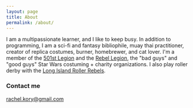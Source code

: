 ```yaml
---
layout: page
title: About
permalink: /about/
---
```


I am a multipassionate learner, and I like to keep busy. In addition to programming, I am a sci-fi and fantasy bibliophile, muay thai practitioner, creator of replica costumes, burner, homebrewer, and cat lover. I'm a member of the [501st Legion](http://www.501st.com/) and the [Rebel Legion](http://www.rebellegion.com/), the "bad guys" and "good guys" Star Wars costuming + charity organizations. I also play roller derby with the [Long Island Roller Rebels](http://www.longislandrollerrebels.org/).



### Contact me

rachel.kory@gmail.com